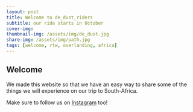 ```yaml
---
layout: post
title: Welcome to de_dust_riders
subtitle: our ride starts in October
cover-img:
thumbnail-img: /assets/img/de_dust.jpg
share-img: /assets/img/path.jpg
tags: [welcome, rtw, overlanding, africa]
---
```


## Welcome

We made this website so that we have an easy way to share some of the things we will experience on our trip to South-Africa.

Make sure to follow us on [Instagram](https://www.instagram.com/de_dust_riders) too!

